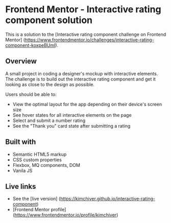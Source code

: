 # Frontend Mentor - Interactive rating component solution

This is a solution to the [Interactive rating component challenge on Frontend Mentor] (https://www.frontendmentor.io/challenges/interactive-rating-component-koxpeBUmI).

## Overview

A small project in coding a designer's mockup with interactive elements.
The challenge is to build out the interactive rating component and get it looking as close to the design as possible.

Users should be able to:

- View the optimal layout for the app depending on their device's screen size
- See hover states for all interactive elements on the page
- Select and submit a number rating
- See the "Thank you" card state after submitting a rating

## Built with

- Semantic HTML5 markup
- CSS custom properties
- Flexbox, MQ components, DOM
- Vanila JS

## Live links

- See the [live version] (https://kimchiver.github.io/interactive-rating-component)
- [Frontend Mentor profile] (https://www.frontendmentor.io/profile/kimchiver)
